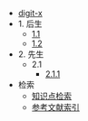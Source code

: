 * [digit-x](./markdown/preface.md)
* 1\. 后生
    * [1.1 ](./markdown/cleanCode.md)
    * [1.2 ](./markdown/pythonInterpreterAndNote.md)
* 2\. 先生
    * 2.1 
        * [2.1.1 ](./notebook_code/BaiduMapPOI_collection_singleClassification.md)
* 检索
    * [知识点检索](./markdown/codeToolIdx.md)
    * [参考文献索引](./markdown/reference.md)

